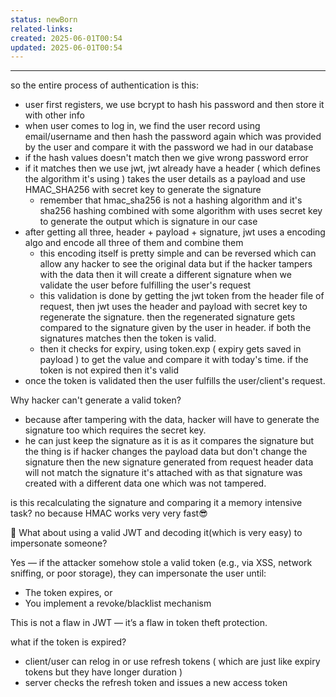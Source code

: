 ```yaml
---
status: newBorn
related-links: 
created: 2025-06-01T00:54
updated: 2025-06-01T00:54
---
```

---

so the entire process of authentication is this:
- user first registers, we use bcrypt to hash his password and then store it with other info
- when user comes to log in, we find the user record using email/username and then hash the password again which was provided by the user and compare it with the password we had in our database
- if the hash values doesn't match then we give wrong password error
- if it matches then we use jwt, jwt already have a header ( which defines the algorithm it's using ) takes the user details as a payload and use HMAC_SHA256 with secret key to generate the signature
	- remember that hmac_sha256 is not a hashing algorithm and it's sha256 hashing combined with some algorithm with uses secret key to generate the output which is signature in our case
- after getting all three, header + payload + signature, jwt uses a encoding algo and encode all three of them and combine them
	- this encoding itself is pretty simple and can be reversed which can allow any hacker to see the original data but if the hacker tampers with the data then it will create a different signature when we validate the user before fulfilling the user's request
	- this validation is done by getting the jwt token from the header file of request, then jwt uses the header and payload with secret key to regenerate the signature. then the regenerated signature gets compared to the signature given by the user in header. if both the signatures matches then the token is valid.
	- then it checks for expiry, using token.exp ( expiry gets saved in payload ) to get the value and compare it with today's time. if the token is not expired then it's valid
- once the token is validated then the user fulfills the user/client's request.




Why hacker can't generate a valid token?
- because after tampering with the data, hacker will have to generate the signature too which requires the secret key.
- he can just keep the signature as it is as it compares the signature but the thing is if hacker changes the payload data but don't change the signature then the new signature generated from request header data will not match the signature it's attached with as that signature was created with a different data one which was not tampered.

is this recalculating the signature and comparing it a memory intensive task?
no because HMAC works very very fast😎


👤 What about using a valid JWT and decoding it(which is very easy) to impersonate someone?

Yes — if the attacker somehow stole a valid token (e.g., via XSS, network sniffing, or poor storage), they can impersonate the user until:

- The token expires, or
- You implement a revoke/blacklist mechanism

This is not a flaw in JWT — it’s a flaw in token theft protection.

what if the token is expired?
- client/user can relog in or use refresh tokens ( which are just like expiry tokens but they have longer duration ) 
- server checks the refresh token and issues a new access token

